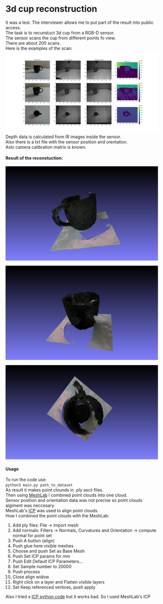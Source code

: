 # 3d cup reconstruction
It was a test. The interviewer allows me to put part of the result into public access.  
The task is to recunstuct 3d cup from a RGB-D sensor.  
The sensor scans the cup from different points fo view.  
There are about 200 scans.    
Here is the examples of the scan:    
![samples](./markdown_site/samples.png)  
Depth data is calculated from IR images inside the sensor.  
Also there is a txt file with the sensor position and orentation.  
Aslo camera calibration matrix is known.  

#### Result of the reconstuction:  
![result](./markdown_site/snapshot00.png)  
  
![result](./markdown_site/snapshot01.png)  
  
![result](./markdown_site/snapshot02.png)  


#### Usage
To run the code use:  
```python3 main.py path_to_dataset```  
As result it makes point clounds in .ply ascii files.  
Then using [MeshLab](https://www.meshlab.net/) I combined point clouds into one cloud.   
Sensor position and orientation data was not precise so point clouds algiment was neccesary.  
MeshLab's [ICP](https://en.wikipedia.org/wiki/Iterative_closest_point) was used to align point clouds.  
How I combined the point clouds with the MeshLab:  
1) Add ply files: File → import mesh  
2) Add normals: Filters → Normals, Curvatures and Orientation → compute normal for point set  
3) Push A button (align)  
4) Push glue here visible meshes  
5) Choose and push Set as Base Mesh  
6) Push Set ICP params for mm  
7) Push Edit Default ICP Parameters…  
8) Set Sample number to 20000  
9) Push process  
10) Close align widow  
11) Right click on a layer and Flatten visible layers  
12) Set Keep referenced vertices, push apply  

Also I tried a [ICP python code](./icp.py) but it works bad. So I used MeshLab's ICP


  



